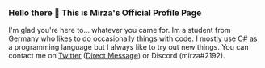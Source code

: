 ### Hello there 🐢 This is Mirza's Official Profile Page
I'm glad you're here to... whatever you came for. Im a student from Germany who likes to do occasionally things with code. I mostly use C# as a programming language but I always like to try out new things. You can contact me on [Twitter](https://twitter.com/mirzamagix) ([Direct Message](https://twitter.com/messages/compose?recipient_id=785050155464716289)) or Discord (mirza#2192).
